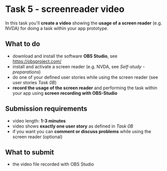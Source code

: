 # Task 5 - screenreader video

In this task you'll **create a video** showing the **usage of a screen reader** (e.g. NVDA) for doing a task within your app prototype.

## What to do
* download and install the software **OBS Studio**, see https://obsproject.com/
* install and activate a screen reader (e.g. NVDA, see *Self-study - preparations*)
* do one of your defined user stories while using the screen reader (see user stories *Task 0B*)
* **record the usage of the screen reader** and performing the task within your app using **screen recording with OBS-Studio**


## Submission requirements
* video length: **1-3 minutes**
* video shows **exactly one user story** as defined in *Task 0B*
* if you want you can **comment or discuss problems** while using the screen reader (optional)

## What to submit
* the video file recorded with OBS Studio